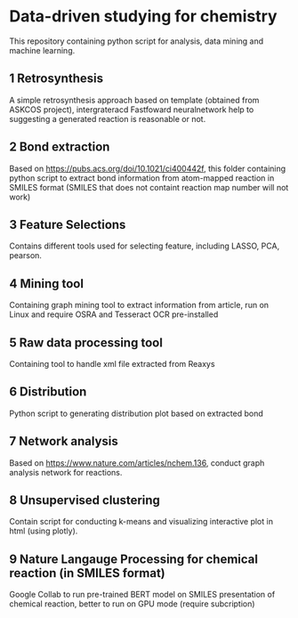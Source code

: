 # Data-driven studying for chemistry

This repository containing python script for analysis, data mining and machine learning.

## 1 Retrosynthesis

A simple retrosynthesis approach based on template (obtained from ASKCOS project), intergrateracd Fastfoward neuralnetwork help to suggesting a generated reaction is reasonable or not.

## 2 Bond extraction

Based on https://pubs.acs.org/doi/10.1021/ci400442f, this folder containing python script to extract bond information from atom-mapped reaction in SMILES format (SMILES that does not containt reaction map number will not work)


## 3 Feature Selections

Contains different tools used for selecting feature, including LASSO, PCA, pearson.

## 4 Mining tool

Containing graph mining tool to extract information from article, run on Linux and require OSRA and Tesseract OCR pre-installed

## 5 Raw data processing tool

Containing tool to handle xml file extracted from Reaxys

## 6 Distribution

Python script to generating distribution plot based on extracted bond

## 7 Network analysis

Based on https://www.nature.com/articles/nchem.136, conduct graph analysis network for reactions.

## 8 Unsupervised clustering

Contain script for conducting k-means and visualizing interactive plot in html (using plotly).


## 9 Nature Langauge Processing for chemical reaction (in SMILES format)

Google Collab to run pre-trained BERT model on SMILES presentation of chemical reaction, better to run on GPU mode (require subcription)

